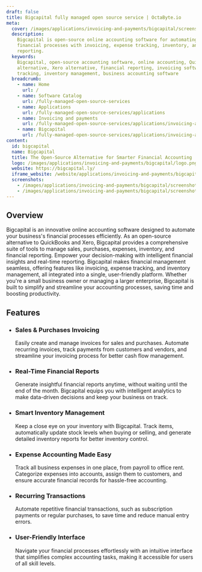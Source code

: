 ```yaml
---
draft: false
title: Bigcapital fully managed open source service | OctaByte.io
meta:
  cover: /images/applications/invoicing-and-payments/bigcapital/screenshot-1.png
  description:
    Bigcapital is open-source online accounting software for automating
    financial processes with invoicing, expense tracking, inventory, and real-time
    reporting.
  keywords:
    Bigcapital, open-source accounting software, online accounting, QuickBooks
    alternative, Xero alternative, financial reporting, invoicing software, expense
    tracking, inventory management, business accounting software
  breadcrumb:
    - name: Home
      url: /
    - name: Software Catalog
      url: /fully-managed-open-source-services
    - name: Applications
      url: /fully-managed-open-source-services/applications
    - name: Invoicing and payments
      url: /fully-managed-open-source-services/applications/invoicing-and-payments
    - name: Bigcapital
      url: /fully-managed-open-source-services/applications/invoicing-and-payments/bigcapital
content:
  id: bigcapital
  name: Bigcapital
  title: The Open-Source Alternative for Smarter Financial Accounting
  logo: /images/applications/invoicing-and-payments/bigcapital/logo.png
  website: https://bigcapital.ly/
  iframe_website: /website/applications/invoicing-and-payments/bigcapital
  screenshots:
    - /images/applications/invoicing-and-payments/bigcapital/screenshot-1.png
    - /images/applications/invoicing-and-payments/bigcapital/screenshot-2.png
---
```


## Overview

Bigcapital is an innovative online accounting software designed to automate your business's financial processes efficiently. As an open-source alternative to QuickBooks and Xero, Bigcapital provides a comprehensive suite of tools to manage sales, purchases, expenses, inventory, and financial reporting. Empower your decision-making with intelligent financial insights and real-time reporting. Bigcapital makes financial management seamless, offering features like invoicing, expense tracking, and inventory management, all integrated into a single, user-friendly platform. Whether you're a small business owner or managing a larger enterprise, Bigcapital is built to simplify and streamline your accounting processes, saving time and boosting productivity.

## Features

- ### Sales & Purchases Invoicing

  Easily create and manage invoices for sales and purchases. Automate recurring invoices, track payments from customers and vendors, and streamline your invoicing process for better cash flow management.

- ### Real-Time Financial Reports

  Generate insightful financial reports anytime, without waiting until the end of the month. Bigcapital equips you with intelligent analytics to make data-driven decisions and keep your business on track.

- ### Smart Inventory Management

  Keep a close eye on your inventory with Bigcapital. Track items, automatically update stock levels when buying or selling, and generate detailed inventory reports for better inventory control.

- ### Expense Accounting Made Easy

  Track all business expenses in one place, from payroll to office rent. Categorize expenses into accounts, assign them to customers, and ensure accurate financial records for hassle-free accounting.

- ### Recurring Transactions

  Automate repetitive financial transactions, such as subscription payments or regular purchases, to save time and reduce manual entry errors.

- ### User-Friendly Interface

  Navigate your financial processes effortlessly with an intuitive interface that simplifies complex accounting tasks, making it accessible for users of all skill levels.
